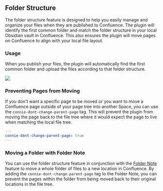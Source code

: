 ## Folder Structure

The folder structure feature is designed to help you easily manage and organize your files when they are published to Confluence. The plugin will identify the first common folder and match the folder structure in your local Obsidian vault in Confluence. This also ensures the plugin will move pages on Confluence to align with your local file layout.

### Usage

When you publish your files, the plugin will automatically find the first common folder and upload the files according to that folder structure.

![](Pasted%20image%2020230413135017.png)

### Preventing Pages from Moving

If you don't want a specific page to be moved or you want to move a Confluence page outside of your page tree into another Space, you can use the `connie-dont-change-parent-page` tag. This will prevent the plugin from moving the page back to the file tree where it would expect the page to live when matching the local file tree.

```yaml
---
connie-dont-change-parent-page: true
---
```

### Moving a Folder with Folder Note

You can use the folder structure feature in conjunction with the [Folder Note](./folder-note.md) feature to move a whole folder of files to a new location in Confluence. By adding the `connie-dont-change-parent-page` tag to the Folder Note, you can prevent the pages within the folder from being moved back to their original locations in the file tree.
